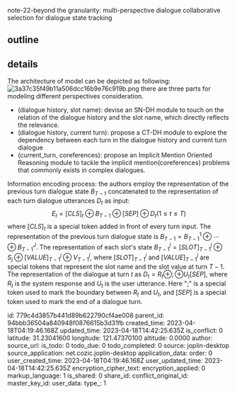 note-22-beyond the granularity: multi-perspective dialogue collaborative selection for dialogue state tracking

## outline


## details
The architecture of model can be depicted as following:
![3a37c35f49b11a506dcc16b9e76c919b.png](:/8d80e9fb8071442b857f80293c1fe4e9)
there are three parts for modeling different perspectives consideration.

- (dialogue history, slot name): devise an SN-DH module to touch on the relation of the dialogue history and the slot name, which directly reflects the relevance.
- (dialogue history, current turn): propose a CT-DH module to explore the dependency between each turn in the dialogue history and current turn dialogue
- (current_turn, coreferences): propose an Implicit Mention Oriented Reasoning module to tackle the implicit mention(coreferences) problems that commonly exists in complex dialogues.

Information encoding process: the authors employ the representation of the previous turn dialogue state $B_{T-1}$ concatenated to the representation of each turn dialogue utterances $D_t$ as input:
$$
E_t = [CLS]_t \oplus B_{T-1}\oplus [SEP]\oplus D_t(1\leq t \leq T)
$$
where $[CLS]_t$ is a special token added in front of every turn input. The representation of the previous turn dialogue state is $B_{T-1} = B_{T-1}^1\oplus \cdots \oplus B_{T-1}^J$. The representation of each slot's state $B_{T-1}^j = [SLOT]_{T-1}^j\oplus S_j\oplus [VALUE]_{T-1}^j \oplus V_{T-1}^j$, where $[SLOT]_{T-1}^j$ and $[VALUE]_{T-1}^j$ are special tokens that represent the slot name and the slot value at turn $T-1$. The representation of the dialogue at turn $t$ as $D_t = R_t\oplus;\oplus U_t [SEP]$, where $R_t$ is the system response and $U_t$ is the user utterance. Here ";" is a special token used to mark the boundary between $R_t$ and $U_t$, and $[SEP]$ is a special token used to mark the end of a dialogue turn.


id: 779c4d3857b441d89b622790cf4ae008
parent_id: 94bbb36504a840948f0876615b3d31fb
created_time: 2023-04-18T04:19:46.168Z
updated_time: 2023-04-18T14:42:25.635Z
is_conflict: 0
latitude: 31.23041600
longitude: 121.47370100
altitude: 0.0000
author: 
source_url: 
is_todo: 0
todo_due: 0
todo_completed: 0
source: joplin-desktop
source_application: net.cozic.joplin-desktop
application_data: 
order: 0
user_created_time: 2023-04-18T04:19:46.168Z
user_updated_time: 2023-04-18T14:42:25.635Z
encryption_cipher_text: 
encryption_applied: 0
markup_language: 1
is_shared: 0
share_id: 
conflict_original_id: 
master_key_id: 
user_data: 
type_: 1